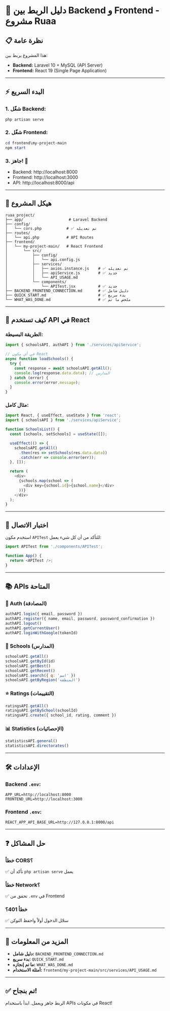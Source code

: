 # 🔗 دليل الربط بين Backend و Frontend - مشروع Ruaa

## 📋 نظرة عامة

هذا المشروع يربط بين:
- **Backend:** Laravel 10 + MySQL (API Server)
- **Frontend:** React 19 (Single Page Application)

---

## ⚡ البدء السريع

### 1. شغّل Backend:
```powershell
php artisan serve
```

### 2. شغّل Frontend:
```powershell
cd frontend\my-project-main
npm start
```

### 3. جاهز! 🎉
- Backend: http://localhost:8000
- Frontend: http://localhost:3000
- API: http://localhost:8000/api

---

## 📁 هيكل المشروع

```
ruaa_project/
├── app/                    # Laravel Backend
├── config/
│   └── cors.php           # ✅ تم تعديله
├── routes/
│   └── api.php            # API Routes
├── frontend/
│   └── my-project-main/   # React Frontend
│       └── src/
│           ├── config/
│           │   └── api.config.js
│           ├── services/
│           │   ├── axios.instance.js    # ✅ تم تعديله
│           │   ├── apiService.js        # ✅ جديد
│           │   └── API_USAGE.md
│           └── components/
│               └── APITest.jsx          # ✅ جديد
├── BACKEND_FRONTEND_CONNECTION.md       # ✅ دليل شامل
├── QUICK_START.md                       # ✅ بدء سريع
└── WHAT_WAS_DONE.md                     # ✅ ملخص ما تم
```

---

## 🔌 كيف تستخدم API في React

### الطريقة البسيطة:

```javascript
import { schoolsAPI, authAPI } from './services/apiService';

// في أي مكون React
async function loadSchools() {
  try {
    const response = await schoolsAPI.getAll();
    console.log(response.data.data); // المدارس
  } catch (error) {
    console.error(error.message);
  }
}
```

### مثال كامل:

```javascript
import React, { useEffect, useState } from 'react';
import { schoolsAPI } from './services/apiService';

function SchoolsList() {
  const [schools, setSchools] = useState([]);

  useEffect(() => {
    schoolsAPI.getAll()
      .then(res => setSchools(res.data.data))
      .catch(err => console.error(err));
  }, []);

  return (
    <div>
      {schools.map(school => (
        <div key={school.id}>{school.name}</div>
      ))}
    </div>
  );
}
```

---

## 🧪 اختبار الاتصال

استخدم مكون `APITest` للتأكد من أن كل شيء يعمل:

```javascript
import APITest from './components/APITest';

function App() {
  return <APITest />;
}
```

---

## 📚 APIs المتاحة

### 🔐 Auth (المصادقة)
```javascript
authAPI.login({ email, password })
authAPI.register({ name, email, password, password_confirmation })
authAPI.logout()
authAPI.getCurrentUser()
authAPI.loginWithGoogle(tokenId)
```

### 🏫 Schools (المدارس)
```javascript
schoolsAPI.getAll()
schoolsAPI.getById(id)
schoolsAPI.getBest()
schoolsAPI.getRecent()
schoolsAPI.search({ q: 'اسم' })
schoolsAPI.getByRegion('المنطقة')
```

### ⭐ Ratings (التقييمات)
```javascript
ratingsAPI.getAll()
ratingsAPI.getBySchool(schoolId)
ratingsAPI.create({ school_id, rating, comment })
```

### 📊 Statistics (الإحصائيات)
```javascript
statisticsAPI.general()
statisticsAPI.directorates()
```

---

## 🛠️ الإعدادات

### Backend `.env`:
```env
APP_URL=http://localhost:8000
FRONTEND_URL=http://localhost:3000
```

### Frontend `.env`:
```env
REACT_APP_API_BASE_URL=http://127.0.0.1:8000/api
```

---

## ❓ حل المشاكل

### خطأ CORS؟
✅ تأكد أن `php artisan serve` يعمل

### خطأ Network؟
✅ تحقق من `.env` في Frontend

### خطأ 401؟
✅ سجّل الدخول أولاً واحفظ التوكن

---

## 📖 المزيد من المعلومات

- **دليل شامل:** `BACKEND_FRONTEND_CONNECTION.md`
- **بدء سريع:** `QUICK_START.md`
- **ما تم إنجازه:** `WHAT_WAS_DONE.md`
- **أمثلة الاستخدام:** `frontend/my-project-main/src/services/API_USAGE.md`

---

## ✅ تم بنجاح!

الربط جاهز ويعمل. ابدأ باستخدام APIs في مكونات React!
